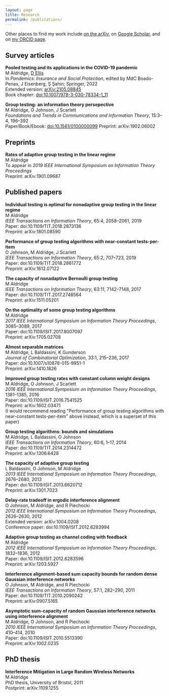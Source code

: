 ```yaml
---
layout: page
title: Research
permalink: /publications/
---
```


Other places to find my work include [on the arXiv](https://arxiv.org/a/0000-0002-9347-1586.html), on [Google Scholar](https://scholar.google.co.uk/citations?user=UJShxDIAAAAJ), and on [my ORCID page](https://orcid.org/0000-0002-9347-1586).

## Survey articles

**Pooled testing and its applications in the COVID-19 pandemic**  
M Aldridge, [D Ellis](https://sites.google.com/view/davidellismath)  
In *Pandemics: Insurance and Social Protection*, edited by MdC Boado-Penas, J Eisenberg, Ş Şahin‬‬‬; Springer, 2022  
Extended version: [arXiv:2105.08845](https://arxiv.org/abs/2105.08845)  
Book chapter: [doi:10.1007/978-3-030-78334-1_11](https://doi.org/10.1007/978-3-030-78334-1_11)

**Group testing: an information theory persepective**  
M Aldridge, O Johnson, J Scarlett  
*Foundations and Trends in Communications and Information Theory*, 15:3–4, 196–392  
Paper/Book/Ebook: <doi:10.1561/0100000099>
Preprint: arXiv:1902.06002  

## Preprints

**Rates of adaptive group testing in the linear regime**  
M Aldridge  
To appear in *2019 IEEE International Symposium on Information Theory Proceedings*  
Preprint: arXiv:1901.09687

## Published papers

**Individual testing is optimal for nonadaptive group testing in the linear regime**  
M Aldridge  
*IEEE Transactions on Information Theory*, 65:4, 2058–2061, 2019    
Paper: doi:10.1109/TIT.2018.2873136    
Preprint: arXiv:1801.08590    

**Performance of group testing algorithms with near-constant tests-per-item**  
O Johnson, M Aldridge, J Scarlett  
*IEEE Transactions on Information Theory*, 65:2, 707–723, 2019  
Paper: doi:10.1109/TIT.2018.2861772  
Preprint: arXiv:1612.07122  

**The capacity of nonadaptive Bernoulli group testing**  
M Aldridge  
*IEEE Transactions on Information Theory*, 63:11, 7142–7148, 2017  
Paper: doi:10.1109/TIT.2017.2748564  
Preprint: arXiv:1511.05201  

**On the optimality of some group testing algorithms**  
M Aldridge  
*2017 IEEE International Symposium on Information Theory Proceedings*, 3085–3089, 2017  
Paper: doi:10.1109/ISIT.2017.8007097  
Preprint: arXiv:1705.02708

**Almost separable matrices**  
M Aldridge, L Baldassini, K Gunderson  
*Journal of Combinatorial Optimization*, 33:1, 215–236, 2017  
Paper: doi:10.1007/s10878-015-9951-1  
Preprint: arXiv:1410.1826

**Improved group testing rates with constant column weight designs**  
M Aldridge, O Johnson, J Scarlett  
*2016 IEEE International Symposium on Information Theory Proceedings*, 1381–1385, 2016  
Paper: doi:10.1109/ISIT.2016.7541525  
Preprint: arXiv:1602.03471  
(I would recommend reading "Performance of group testing algorithms with near-constant tests-per-item" above instead, which is a superset of this paper)

**Group testing algorithms: bounds and simulations**  
M Aldridge, L Baldassini, O Johnson  
*IEEE Transactions on Information Theory*, 60:6, 1–17, 2014  
Paper: doi:10.1109/TIT.2014.2314472  
Preprint: arXiv:1306.6428

**The capacity of adaptive group testing**  
L Baldassini, O Johnson, M Aldridge  
*2013 IEEE International Symposium on Information Theory Proceedings*, 2676–2680, 2013  
Paper: doi:10.1109/ISIT.2013.6620712  
Preprint: arXiv:1301.7023

**Delay-rate tradeoff in ergodic interference alignment**  
O Johnson, M Aldridge, and R Piechocki  
*2012 IEEE International Symposium on Information Theory Proceedings*, 2626–2630, 2012  
Extended version: arXiv:1004.0208  
Conference paper: doi:10.1109/ISIT.2012.6283994

**Adaptive group testing as channel coding with feedback**  
M Aldridge  
*2012 IEEE International Symposium on Information Theory Proceedings*, 1832–1836, 2012  
Paper: doi:10.1109/ISIT.2012.6283596  
Preprint: arXiv:1203.5927

**Interference alignment-based sum capacity bounds for random dense Gaussian interference networks**  
O Johnson, M Aldridge, and R Piechocki  
*IEEE Transactions on Information Theory*, 57:1, 282–290, 2011  
Paper: doi:10.1109/TIT.2010.2090242  
Preprint: arXiv:0907.5165  

**Asymptotic sum-capacity of random Gaussian interference networks using interference alignment**  
M Aldridge, O Johnson, and R Piechocki  
*2010 IEEE International Symposium on Information Theory Proceedings*, 410–414, 2010  
Paper: doi:10.1109/ISIT.2010.5513390  
Preprint: arXiv:1002.0235 

## PhD thesis

**Interference Mitigation in Large Random Wireless Networks**  
M Aldridge  
PhD thesis, University of Bristol, 2011  
Postprint: arXiv:1109.1255
